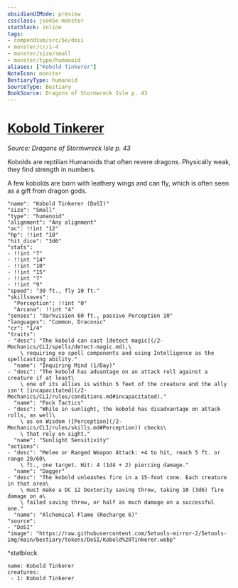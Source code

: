 ```yaml
---
obsidianUIMode: preview
cssclass: json5e-monster
statblock: inline
tags:
- compendium/src/5e/dosi
- monster/cr/1-4
- monster/size/small
- monster/type/humanoid
aliases: ["Kobold Tinkerer"]
NoteIcon: monster
BestiaryType: humanoid
SourceType: Bestiary
BookSource: Dragons of Stormwreck Isle p. 43
---
```

# [Kobold Tinkerer](2-Mechanics/CLI/bestiary/humanoid/kobold-tinkerer-dosi.md)
*Source: Dragons of Stormwreck Isle p. 43*  

Kobolds are reptilian Humanoids that often revere dragons. Physically weak, they find strength in numbers.

A few kobolds are born with leathery wings and can fly, which is often seen as a gift from dragon gods.

```statblock
"name": "Kobold Tinkerer (DoSI)"
"size": "Small"
"type": "humanoid"
"alignment": "Any alignment"
"ac": !!int "12"
"hp": !!int "10"
"hit_dice": "3d6"
"stats":
- !!int "7"
- !!int "14"
- !!int "10"
- !!int "15"
- !!int "7"
- !!int "9"
"speed": "30 ft., fly 10 ft."
"skillsaves":
  "Perception": !!int "0"
  "Arcana": !!int "4"
"senses": "darkvision 60 ft., passive Perception 10"
"languages": "Common, Draconic"
"cr": "1/4"
"traits":
- "desc": "The kobold can cast [detect magic](/2-Mechanics/CLI/spells/detect-magic.md),\
    \ requiring no spell components and using Intelligence as the spellcasting ability."
  "name": "Inquiring Mind (1/Day)"
- "desc": "The kobold has advantage on an attack roll against a creature if at least\
    \ one of its allies is within 5 feet of the creature and the ally isn't [incapacitated](/2-Mechanics/CLI/rules/conditions.md#incapacitated)."
  "name": "Pack Tactics"
- "desc": "While in sunlight, the kobold has disadvantage on attack rolls, as well\
    \ as on Wisdom ([Perception](/2-Mechanics/CLI/rules/skills.md#Perception)) checks\
    \ that rely on sight."
  "name": "Sunlight Sensitivity"
"actions":
- "desc": "Melee or Ranged Weapon Attack: +4 to hit, reach 5 ft. or range 20/60\
    \ ft., one target. Hit: 4 (1d4 + 2) piercing damage."
  "name": "Dagger"
- "desc": "The kobold unleashes fire in a 15-foot cone. Each creature in that area\
    \ must make a DC 12 Dexterity saving throw, taking 10 (3d6) fire damage on a\
    \ failed saving throw, or half as much damage on a successful one."
  "name": "Alchemical Flame (Recharge 6)"
"source":
- "DoSI"
"image": "https://raw.githubusercontent.com/5etools-mirror-2/5etools-img/main/bestiary/tokens/DoSI/Kobold%20Tinkerer.webp"
```
^statblock

```encounter-table
name: Kobold Tinkerer
creatures:
 - 1: Kobold Tinkerer
```